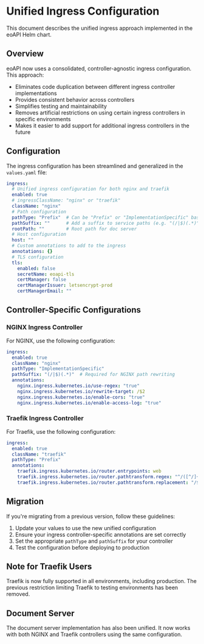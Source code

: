 # Unified Ingress Configuration

This document describes the unified ingress approach implemented in the eoAPI Helm chart.

## Overview

eoAPI now uses a consolidated, controller-agnostic ingress configuration. This approach:

- Eliminates code duplication between different ingress controller implementations
- Provides consistent behavior across controllers
- Simplifies testing and maintainability
- Removes artificial restrictions on using certain ingress controllers in specific environments
- Makes it easier to add support for additional ingress controllers in the future

## Configuration

The ingress configuration has been streamlined and generalized in the `values.yaml` file:

```yaml
ingress:
  # Unified ingress configuration for both nginx and traefik
  enabled: true
  # ingressClassName: "nginx" or "traefik"
  className: "nginx"
  # Path configuration
  pathType: "Prefix"  # Can be "Prefix" or "ImplementationSpecific" based on controller
  pathSuffix: ""      # Add a suffix to service paths (e.g. "(/|$)(.*)" for nginx regex)
  rootPath: ""        # Root path for doc server
  # Host configuration
  host: ""
  # Custom annotations to add to the ingress
  annotations: {}
  # TLS configuration
  tls:
    enabled: false
    secretName: eoapi-tls
    certManager: false
    certManagerIssuer: letsencrypt-prod
    certManagerEmail: ""
```

## Controller-Specific Configurations

### NGINX Ingress Controller

For NGINX, use the following configuration:

```yaml
ingress:
  enabled: true
  className: "nginx"
  pathType: "ImplementationSpecific"
  pathSuffix: "(/|$)(.*)"  # Required for NGINX path rewriting
  annotations:
    nginx.ingress.kubernetes.io/use-regex: "true"
    nginx.ingress.kubernetes.io/rewrite-target: /$2
    nginx.ingress.kubernetes.io/enable-cors: "true"
    nginx.ingress.kubernetes.io/enable-access-log: "true"
```

### Traefik Ingress Controller

For Traefik, use the following configuration:

```yaml
ingress:
  enabled: true
  className: "traefik"
  pathType: "Prefix"
  annotations:
    traefik.ingress.kubernetes.io/router.entrypoints: web
    traefik.ingress.kubernetes.io/router.pathtransform.regex: "^/([^/]+)(.*)"
    traefik.ingress.kubernetes.io/router.pathtransform.replacement: "/$1$2"
```

## Migration

If you're migrating from a previous version, follow these guidelines:

1. Update your values to use the new unified configuration
2. Ensure your ingress controller-specific annotations are set correctly
3. Set the appropriate `pathType` and `pathSuffix` for your controller
4. Test the configuration before deploying to production

## Note for Traefik Users

Traefik is now fully supported in all environments, including production. The previous restriction limiting Traefik to testing environments has been removed.

## Document Server

The document server implementation has also been unified. It now works with both NGINX and Traefik controllers using the same configuration.
